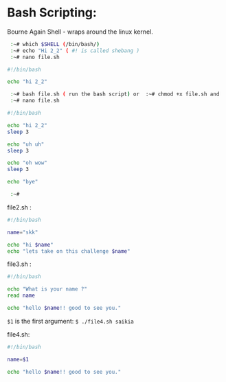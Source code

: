 # Bash Scripting:

Bourne Again Shell - wraps around the linux kernel.


```bash
 :~# which $SHELL (/bin/bash/)
 :~# echo "Hi 2_2" ( #! is called shebang )
 :~# nano file.sh

#!/bin/bash

echo "hi 2_2"

 :~# bash file.sh ( run the bash script) or  :~# chmod +x file.sh and  :~# ./file.sh
 :~# nano file.sh

#!/bin/bash

echo "hi 2_2"
sleep 3

echo "uh uh"
sleep 3

echo "oh wow"
sleep 3

echo "bye"

 :~# 

```
file2.sh :

```bash
#!/bin/bash

name="skk"

echo "hi $name"
echo "lets take on this challenge $name"
```
file3.sh :

```bash
#!/bin/bash

echo "What is your name ?"
read name

echo "hello $name!! good to see you."

```
`$1` is the first argument: `$ ./file4.sh saikia`

file4.sh:
```bash
#!/bin/bash

name=$1

echo "hello $name!! good to see you."

```